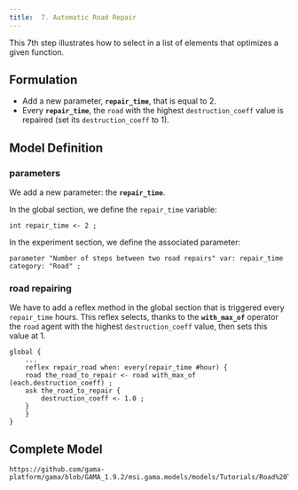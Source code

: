 ```yaml
---
title:  7. Automatic Road Repair
---
```



This 7th step illustrates how to select in a list of elements that optimizes a given function.


## Formulation

* Add a new parameter, **`repair_time`**, that is equal to 2.
* Every **`repair_time`**, the `road` with the highest `destruction_coeff` value is repaired (set its `destruction_coeff` to 1).


## Model Definition

### parameters
We add a new parameter: the **`repair_time`**.

In the global section, we define the `repair_time` variable:
```
int repair_time <- 2 ;
```

In the experiment section, we define the associated parameter:
```
parameter "Number of steps between two road repairs" var: repair_time category: "Road" ;
```

### road repairing

We have to add a reflex method in the global section that is triggered every `repair_time` hours. This reflex selects, thanks to the **`with_max_of`** operator the `road` agent with the highest `destruction_coeff` value, then sets this value at 1.

```
global {
    ...
    reflex repair_road when: every(repair_time #hour) {
	road the_road_to_repair <- road with_max_of (each.destruction_coeff) ;
	ask the_road_to_repair {
	    destruction_coeff <- 1.0 ;
	}
    }
}
```

## Complete Model

```gaml reference
https://github.com/gama-platform/gama/blob/GAMA_1.9.2/msi.gama.models/models/Tutorials/Road%20Traffic/models/Model%2007.gaml
```
